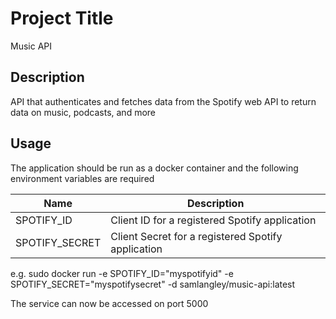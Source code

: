 # Project Title

Music API

## Description

API that authenticates and fetches data from the Spotify web API to return data on music, podcasts, and more

## Usage

The application should be run as a docker container and the following environment variables are required

| Name      | Description |
| ----------- | ----------- |
| SPOTIFY_ID    | Client ID for a registered Spotify application    |
| SPOTIFY_SECRET  | Client Secret for a registered Spotify application     |

e.g. sudo docker run -e SPOTIFY_ID="myspotifyid" -e SPOTIFY_SECRET="myspotifysecret" -d samlangley/music-api:latest

The service can now be accessed on port 5000
